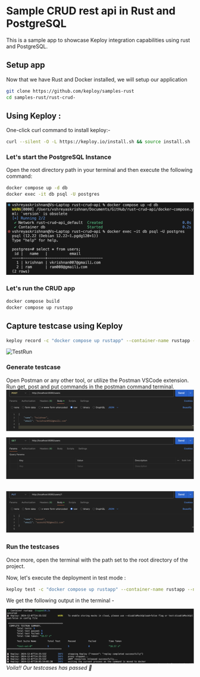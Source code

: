 # Sample CRUD rest api in Rust and PostgreSQL

This is a sample app to showcase Keploy integration capabilities using rust and PostgreSQL.

## Setup app
Now that we have Rust and Docker installed, we will setup our application

```bash
git clone https://github.com/keploy/samples-rust
cd samples-rust/rust-crud-
```
## Using Keploy :
One-click curl command to install keploy:-

```zsh
curl --silent -O -L https://keploy.io/install.sh && source install.sh
```

### Let's start the PostgreSQL Instance
Open the root directory path in your terminal and then execute the following command:
```zsh
docker compose up -d db
docker exec -it db psql -U postgres
```
![database setup](image.png)
### Let's run the CRUD app
```zsh
docker compose build
docker compose up rustapp
```
## Capture testcase using Keploy

```bash
keploy record -c "docker compose up rustapp" --container-name rustapp --network-name keploy-network --debug --buildDelay 60
```
![TestRun](images/image2.png)

### Generate testcase

Open Postman or any other tool, or utilize the Postman VSCode extension. Run get, post and put commands in the postman command terminal.
![alt text](image-1.png)

![alt text](image-2.png)

![alt text](image-3.png)
---

### Run the testcases
Once more, open the terminal with the path set to the root directory of the project.

Now, let's execute the deployment in test mode :
```bash
keploy test -c "docker compose up rustapp" --container-name rustapp --network-name keploy-network --delay 10
```

We get the following output in the terminal -

![alt text](image-4.png)
*Voila!! Our testcases has passed 🌟*
